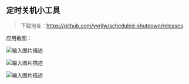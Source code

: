 ## 定时关机小工具

> 下载地址：https://github.com/yyrjlw/scheduled-shutdown/releases

应用截图：

![输入图片描述](https://z3.ax1x.com/2021/08/10/fJVvHU.png)

![输入图片描述](https://z3.ax1x.com/2021/08/10/fJVjBT.png)

![输入图片描述](https://z3.ax1x.com/2021/08/10/fJZSN4.png)
